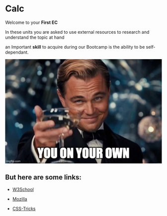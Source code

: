 # Calc

Welcome to your **First EC**

In these units you are asked to use external resources to research and understand the topic at hand

an Important **skill** to acquire during our Bootcamp is the ability to be self-dependant.

![](./own.jpeg)

## But here are some links:


- [W3School](https://www.w3schools.com/cssref/func_calc.asp)

- [Mozilla](https://developer.mozilla.org/en-US/docs/Web/CSS/calc())

- [CSS-Tricks](https://css-tricks.com/a-complete-guide-to-calc-in-css/)